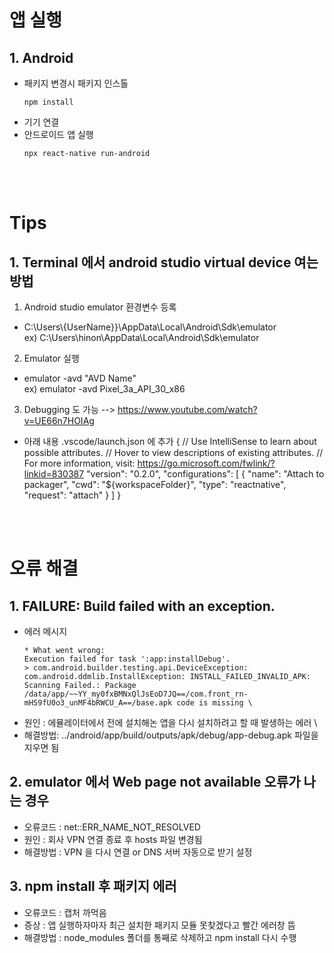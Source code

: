 # 앱 실행
## 1. Android
* 패키지 변경시 패키지 인스톨
    ```
    npm install
    ```
* 기기 연결
* 안드로이드 앱 실행
    ```
    npx react-native run-android
    ```

<br />
<br />

# Tips
## 1. Terminal 에서 android studio virtual device 여는 방법
1. Android studio emulator 환경변수 등록
* C:\Users\\{UserName}}\AppData\Local\Android\Sdk\emulator \
ex) C:\Users\hinon\AppData\Local\Android\Sdk\emulator
2. Emulator 실행
* emulator -avd "AVD Name" \
ex) emulator -avd Pixel_3a_API_30_x86
3. Debugging 도 가능 --> https://www.youtube.com/watch?v=UE66n7HOIAg
* 아래 내용 .vscode/launch.json 에 추가
{
    // Use IntelliSense to learn about possible attributes.
    // Hover to view descriptions of existing attributes.
    // For more information, visit: https://go.microsoft.com/fwlink/?linkid=830387
    "version": "0.2.0",
    "configurations": [
        {
            "name": "Attach to packager",
            "cwd": "${workspaceFolder}",
            "type": "reactnative",
            "request": "attach"
        }
    ]
}

<br />
<br />

# 오류 해결

## 1. FAILURE: Build failed with an exception.
* 에러 메시지
    ```
    * What went wrong:
    Execution failed for task ':app:installDebug'.
    > com.android.builder.testing.api.DeviceException: com.android.ddmlib.InstallException: INSTALL_FAILED_INVALID_APK: Scanning Failed.: Package /data/app/~~YY_my0fxBMNxQlJsEoD7JQ==/com.front_rn-mHS9fU0o3_unMF4bRWCU_A==/base.apk code is missing \
    ```
* 원인 : 에뮬레이터에서 전에 설치해논 앱을 다시 설치하려고 할 때 발생하는 에러 \
* 해결방법: ../android/app/build/outputs/apk/debug/app-debug.apk 파일을 지우면 됨

## 2. emulator 에서 Web page not available 오류가 나는 경우
* 오류코드 : net::ERR_NAME_NOT_RESOLVED
* 원인 : 회사 VPN 연결 종료 후 hosts 파일 변경됨
* 해결방법 : VPN 을 다시 연결 or DNS 서버 자동으로 받기 설정

## 3. npm install 후 패키지 에러
* 오류코드 : 캡처 까먹음
* 증상 : 앱 실행하자마자 최근 설치한 패키지 모듈 못찾겠다고 빨간 에러창 뜸
* 해결방법 : node_modules 폴더를 통째로 삭제하고 npm install 다시 수행
